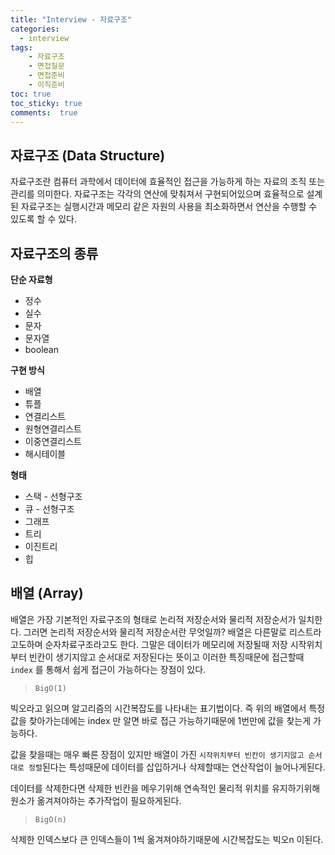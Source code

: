 ```yaml
---
title: "Interview - 자료구조"
categories: 
  - interview
tags: 
    - 자료구조
    - 면접질문
    - 면접준비
    - 이직준비
toc: true
toc_sticky: true
comments:  true
---
```


## 자료구조 (Data Structure)
자료구조란 컴퓨터 과학에서 데이터에 효율적인 접근을 가능하게 하는 자료의 조직 또는 관리를 의미한다. 자료구조는 각각의 연산에 맞춰져서 구현되어있으며 효율적으로 설계된 자료구조는 실행시간과 메모리 같은 자원의 사용을 최소화하면서 연산을 수행할 수 있도록 할 수 있다.
  
## 자료구조의 종류
**단순 자료형**
- 정수  
- 실수  
- 문자  
- 문자열  
- boolean 
  
**구현 방식**
- 배열  
- 튜플  
- 연결리스트  
- 원형연결리스트  
- 이중연결리스트  
- 해시테이블
  
**형태**
- 스택 - 선형구조
- 큐 - 선형구조
- 그래프
- 트리
- 이진트리
- 힙

## 배열 (Array)
배열은 가장 기본적인 자료구조의 형태로 논리적 저장순서와 물리적 저장순서가 일치한다. 그러면 논리적 저장순서와 물리적 저장순서란 무엇일까? 배열은 다른말로 리스트라고도하며 순자차료구조라고도 한다. 그말은 데이터가 메모리에 저장될때 저장 시작위치부터 빈칸이 생기지않고 순서대로 저장된다는 뜻이고 이러한 특징때문에 접근할때 `index` 를 통해서 쉽게 접근이 가능하다는 장점이 있다.  
> `BigO(1)`

빅오라고 읽으며 알고리즘의 시간복잡도를 나타내는 표기법이다. 즉 위의 배열에서 특정값을 찾아가는데에는 index 만 알면 바로 접근 가능하기때문에 1번만에 값을 찾는게 가능하다.
  
값을 찾을때는 매우 빠른 장점이 있지만 배열이 가진 `시작위치부터 빈칸이 생기지않고 순서대로 정렬`된다는 특성때문에 데이터를 삽입하거나 삭제할때는 연산작업이 늘어나게된다.
  
데이터를 삭제한다면 삭제한 빈칸을 메우기위해 연속적인 물리적 위치를 유지하기위해 원소가 옮겨져야하는 추가작업이 필요하게된다.
>`BigO(n)`
  
삭제한 인덱스보다 큰 인덱스들이 1씩 옮겨져야하기때문에 시간복잡도는 빅오n 이된다.
